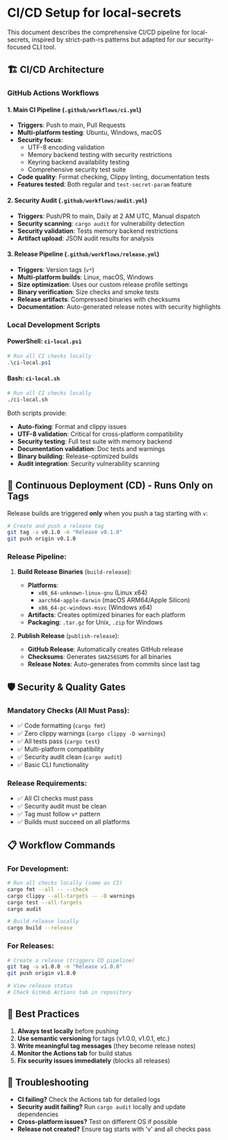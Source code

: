 # CI/CD Setup for local-secrets

This document describes the comprehensive CI/CD pipeline for local-secrets, inspired by strict-path-rs patterns but adapted for our security-focused CLI tool.

## 🏗️ CI/CD Architecture

### GitHub Actions Workflows

#### 1. **Main CI Pipeline** (`.github/workflows/ci.yml`)
- **Triggers**: Push to main, Pull Requests
- **Multi-platform testing**: Ubuntu, Windows, macOS
- **Security focus**: 
  - UTF-8 encoding validation
  - Memory backend testing with security restrictions
  - Keyring backend availability testing
  - Comprehensive security test suite
- **Code quality**: Format checking, Clippy linting, documentation tests
- **Features tested**: Both regular and `test-secret-param` feature

#### 2. **Security Audit** (`.github/workflows/audit.yml`)
- **Triggers**: Push/PR to main, Daily at 2 AM UTC, Manual dispatch
- **Security scanning**: `cargo audit` for vulnerability detection
- **Security validation**: Tests memory backend restrictions
- **Artifact upload**: JSON audit results for analysis

#### 3. **Release Pipeline** (`.github/workflows/release.yml`)
- **Triggers**: Version tags (`v*`)
- **Multi-platform builds**: Linux, macOS, Windows
- **Size optimization**: Uses our custom release profile settings
- **Binary verification**: Size checks and smoke tests
- **Release artifacts**: Compressed binaries with checksums
- **Documentation**: Auto-generated release notes with security highlights

### Local Development Scripts

#### **PowerShell**: `ci-local.ps1`
```powershell
# Run all CI checks locally
.\ci-local.ps1
```

#### **Bash**: `ci-local.sh` 
```bash
# Run all CI checks locally  
./ci-local.sh
```

Both scripts provide:
- **Auto-fixing**: Format and clippy issues
- **UTF-8 validation**: Critical for cross-platform compatibility
- **Security testing**: Full test suite with memory backend
- **Documentation validation**: Doc tests and warnings
- **Binary building**: Release-optimized builds
- **Audit integration**: Security vulnerability scanning

## 🚀 **Continuous Deployment (CD) - Runs Only on Tags**

Release builds are triggered **only** when you push a tag starting with `v`:

```bash
# Create and push a release tag
git tag -a v0.1.0 -m "Release v0.1.0"
git push origin v0.1.0
```

### Release Pipeline:

1. **Build Release Binaries** (`build-release`):
   - **Platforms**: 
     - `x86_64-unknown-linux-gnu` (Linux x64)
     - `aarch64-apple-darwin` (macOS ARM64/Apple Silicon)
     - `x86_64-pc-windows-msvc` (Windows x64)
   - **Artifacts**: Creates optimized binaries for each platform
   - **Packaging**: `.tar.gz` for Unix, `.zip` for Windows

2. **Publish Release** (`publish-release`):
   - **GitHub Release**: Automatically creates GitHub release
   - **Checksums**: Generates `SHA256SUMS` for all binaries
   - **Release Notes**: Auto-generates from commits since last tag

## 🛡️ **Security & Quality Gates**

### **Mandatory Checks (All Must Pass):**
- ✅ Code formatting (`cargo fmt`)
- ✅ Zero clippy warnings (`cargo clippy -D warnings`)
- ✅ All tests pass (`cargo test`)
- ✅ Multi-platform compatibility
- ✅ Security audit clean (`cargo audit`)
- ✅ Basic CLI functionality

### **Release Requirements:**
- ✅ All CI checks must pass
- ✅ Security audit must be clean
- ✅ Tag must follow `v*` pattern
- ✅ Builds must succeed on all platforms

## 📋 **Workflow Commands**

### **For Development:**
```bash
# Run all checks locally (same as CI)
cargo fmt --all -- --check
cargo clippy --all-targets -- -D warnings  
cargo test --all-targets
cargo audit

# Build release locally
cargo build --release
```

### **For Releases:**
```bash
# Create a release (triggers CD pipeline)
git tag -a v1.0.0 -m "Release v1.0.0"
git push origin v1.0.0

# View release status
# Check GitHub Actions tab in repository
```

## 🎯 **Best Practices**

1. **Always test locally** before pushing
2. **Use semantic versioning** for tags (v1.0.0, v1.0.1, etc.)
3. **Write meaningful tag messages** (they become release notes)
4. **Monitor the Actions tab** for build status
5. **Fix security issues immediately** (blocks all releases)

## 🔧 **Troubleshooting**

- **CI failing?** Check the Actions tab for detailed logs
- **Security audit failing?** Run `cargo audit` locally and update dependencies
- **Cross-platform issues?** Test on different OS if possible
- **Release not created?** Ensure tag starts with 'v' and all checks pass